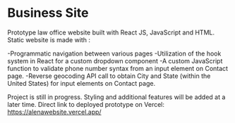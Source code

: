 # Business Site

Prototype law office website built with React JS, JavaScript and HTML. Static website is made with :

-Programmatic navigation between various pages
-Utilization of the hook system in React for a custom dropdown component
-A custom JavaScript function to validate phone number syntax from an input element on Contact page.
-Reverse geocoding API call to obtain City and State (within the United States) for input elements on Contact page.

Project is still in progress. Styling and additional features will be added at a later time.
Direct link to deployed prototype on Vercel: https://alenawebsite.vercel.app/

